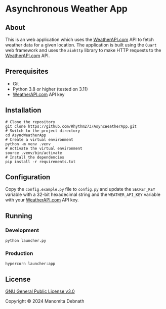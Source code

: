 # Asynchronous Weather App

## About

This is an web application which uses the [WeatherAPI.com](https://www.weatherapi.com/) API to fetch weather data for a given location. The application is built using the `Quart` web framework and uses the `aiohttp` library to make HTTP requests to the [WeatherAPI.com](https://www.weatherapi.com/) API.

## Prerequisites

- Git
- Python 3.8 or higher (tested on 3.11)
- [WeatherAPI.com](https://www.weatherapi.com/) API key

## Installation

```shell
# Clone the repository
git clone https://github.com/Rhythm273/AsyncWeatherApp.git
# Switch to the project directory
cd AsyncWeatherApp
# Create a virtual environment
python -m venv .venv
# Activate the virtual environment
source .venv/bin/activate
# Install the dependencies
pip install -r requirements.txt
```

## Configuration

Copy the `config.example.py` file to `config.py` and update the `SECRET_KEY` variable with a 32-bit hexadecimal string and the `WEATHER_API_KEY` variable with your [WeatherAPI.com](https://www.weatherapi.com/) API key.

## Running

### Development

```shell
python launcher.py
```

### Production

```shell
hypercorn launcher:app
```

## License

[GNU General Public License v3.0](LICENSE)

Copyright &copy; 2024 Manomita Debnath
